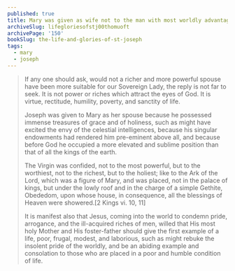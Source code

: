```yaml
---
published: true
title: Mary was given as wife not to the man with most worldly advantages, but to the holiest man alive
archiveSlug: lifegloriesofstj00thomuoft
archivePage: '150'
bookSlug: the-life-and-glories-of-st-joseph
tags:
  - mary
  - joseph
---
```


> If any one should ask, would not a richer and more powerful spouse have been more suitable for our Sovereign Lady, the reply is not far to seek. It is not power or riches which attract the eyes of God. It is virtue, rectitude, humility, poverty, and sanctity of life.
>
> Joseph was given to Mary as her spouse because he possessed immense treasures of grace and of holiness, such as might have excited the envy of the celestial intelligences, because his singular endowments had rendered him pre-eminent above all, and because before God he occupied a more elevated and sublime position than that of all the kings of the earth.
>
> The Virgin was confided, not to the most powerful, but to the worthiest, not to the richest, but to the holiest; like to the Ark of the Lord, which was a figure of Mary, and was placed, not in the palace of kings, but under the lowly roof and in the charge of a simple Gethite, Obededom, upon whose house, in consequence, all the blessings of Heaven were showered.[2 Kings vi. 10, 11]
>
> It is manifest also that Jesus, coming into the world to condemn pride, arrogance, and the ill-acquired riches of men, willed that His most holy Mother and His foster-father should give the first example of a life, poor, frugal, modest, and laborious, such as might rebuke the insolent pride of the worldly, and be an abiding example and consolation to those who are placed in a poor and humble condition of life.
